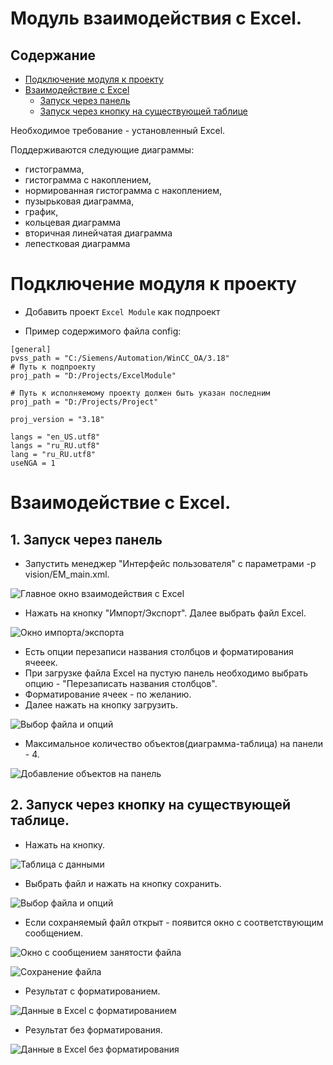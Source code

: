 # Модуль взаимодействия с Excel.
## Содержание
- [Подключение модуля к проекту](#подключение-модуля-к-проекту)
- [Взаимодействие с Excel](#взаимодействие-с-excel)
  - [Запуск через панель](#запуск-через-панель)
  - [Запуск через кнопку на существующей таблице](#запуск-через-кнопку-на-существующей-таблице)
  
Необходимое требование - установленный Excel.

Поддерживаются следующие диаграммы:
  - гистограмма,
  - гистограмма с накоплением,
  - нормированная гистограмма с накоплением,
  - пузырьковая диаграмма,
  - график,
  - кольцевая диаграмма
  - вторичная линейчатая диаграмма
  - лепестковая диаграмма
 
# Подключение модуля к проекту
- Добавить проект `Excel Module` как подпроект

- Пример содержимого файла config:
```
[general]
pvss_path = "C:/Siemens/Automation/WinCC_OA/3.18"
# Путь к подпроекту
proj_path = "D:/Projects/ExcelModule"

# Путь к исполняемому проекту должен быть указан последним 
proj_path = "D:/Projects/Project"

proj_version = "3.18"

langs = "en_US.utf8"
langs = "ru_RU.utf8"
lang = "ru_RU.utf8"
useNGA = 1
```

# Взаимодействие с Excel.
## 1. Запуск через панель

- Запустить менеджер "Интерфейс пользователя" с параметрами -p vision/EM_main.xml.

![Главное окно взаимодействия с Excel](/images/EM_main.jpg "Главное окно взаимодействия с Excel")

- Нажать на кнопку "Импорт/Экспорт". Далее выбрать файл Excel.

![Окно импорта/экспорта](/images/EM_impexp.jpg "Окно импорта/экспорта")

- Есть опции перезаписи названия столбцов и форматирования ячееек.
- При загрузке файла Excel на пустую панель необходимо выбрать опцию - "Перезаписать названия столбцов".
- Форматирование ячеек - по желанию.
- Далее нажать на кнопку загрузить.

![Выбор файла и опций](/images/EM_impexp_choice.jpg "Выбор файла и опций")

- Максимальное количество объектов(диаграмма-таблица) на панели - 4.

![Добавление объектов на панель](/images/EM_main_objects.jpg "Добавление объектов на панель")

## 2. Запуск через кнопку на существующей таблице.

- Нажать на кнопку.

![Таблица с данными](/images/EM_object_single.jpg "Таблица с данными")

- Выбрать файл и нажать на кнопку сохранить.

![Выбор файла и опций](/images/EM_object_single_choice.jpg "Выбор файла и опций")

- Если сохраняемый файл открыт - появится окно с соответствующим сообщением. 

![Окно с сообщением занятости файла](/images/EM_object_single_usage.jpg "Окно с сообщением занятости файла")

![Сохранение файла](/images/EM_object_single_save.jpg "Сохранение файла")

- Результат с форматированием.

![Данные в Excel с форматированием](/images/EM_object_single_format.jpg "Данные в Excel с форматированием")

- Результат без форматирования.

![Данные в Excel без форматирования](/images/EM_object_single_no_format.jpg "Данные в Excel без форматирования")
